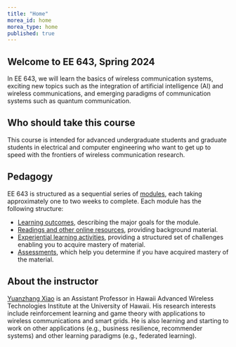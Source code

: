 ```yaml
---
title: "Home"
morea_id: home
morea_type: home
published: true
---
```


## Welcome to EE 643, Spring 2024

In EE 643, we will learn the basics of wireless communication systems, exciting new topics such as the integration of artificial intelligence (AI) and wireless communications, and emerging paradigms of communication systems such as quantum communication.

## Who should take this course

This course is intended for advanced undergraduate students and graduate students in electrical and computer engineering who want to get up to speed with the frontiers of wireless communication research.

## Pedagogy

EE 643 is structured as a sequential series of [modules](/ee643spring2024/modules/), each taking approximately one to two weeks to complete. Each module has the following structure:

  * [Learning outcomes](/ee643spring2024/outcomes/), describing the major goals for the module.
  * [Readings and other online resources](/ee643spring2024/readings/), providing background material.
  * [Experiential learning activities](/ee643spring2024/experiences/), providing a structured set of challenges enabling you to acquire mastery of material.
  * [Assessments](/ee643spring2024/assessments/), which help you determine if you have acquired mastery of the material.

## About the instructor

[Yuanzhang Xiao](https://yuanzhangxiao.github.io/) is an Assistant Professor in Hawaii Advanced Wireless Technologies Institute at the University of Hawaii. His research interests include reinforcement learning and game theory with applications to wireless communications and smart grids. He is also learning and starting to work on other applications (e.g., business resilience, recommender systems) and other learning paradigms (e.g., federated learning).
